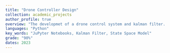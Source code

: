 ```yaml
---
title: "Drone Controller Design"
collection: academic_projects
author_profile: true
overview: "The developmet of a drone control system and kalman filter. Obtined 90% when submitted for a 3rd year assignment"
languages: "Python"
key_words: "JuPyter Notebooks, Kalman Filter, State Space Model"
grade: "90%"
dates: 2023
---
```

